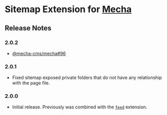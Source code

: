 Sitemap Extension for [Mecha](https://github.com/mecha-cms/mecha)
=================================================================

Release Notes
-------------

### 2.0.2

 - [@mecha-cms/mecha#96](https://github.com/mecha-cms/mecha/issues/96)

### 2.0.1

 - Fixed sitemap exposed private folders that do not have any relationship with the page file.

### 2.0.0

 - Initial release. Previously was combined with the [`feed`](https://github.com/mecha-cms/x.feed) extension.